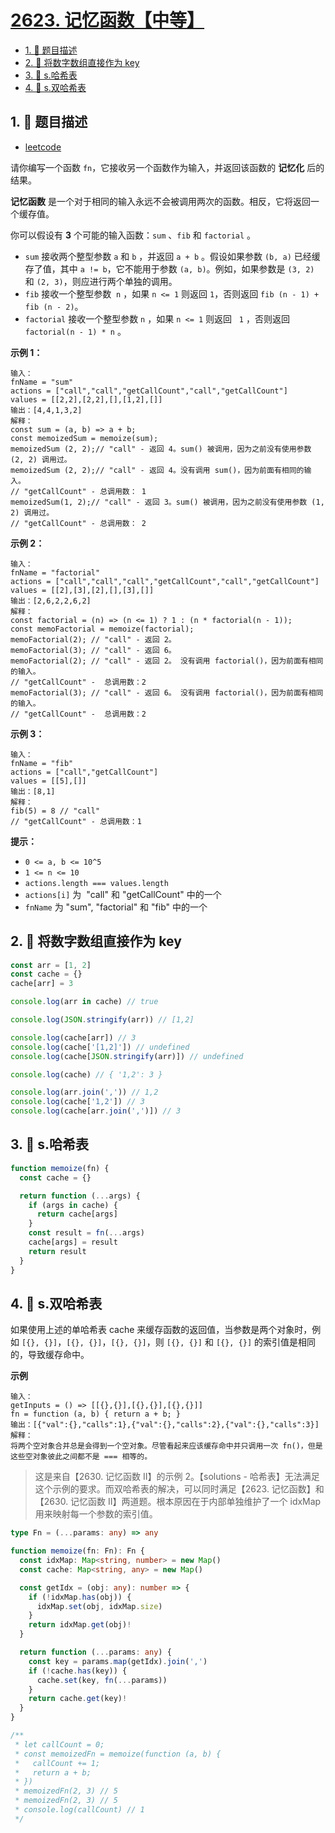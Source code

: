 # [2623. 记忆函数【中等】](https://github.com/tnotesjs/TNotes.leetcode/tree/main/notes/2623.%20%E8%AE%B0%E5%BF%86%E5%87%BD%E6%95%B0%E3%80%90%E4%B8%AD%E7%AD%89%E3%80%91)

<!-- region:toc -->

- [1. 📝 题目描述](#1--题目描述)
- [2. 📒 将数字数组直接作为 key](#2--将数字数组直接作为-key)
- [3. 🎯 s.哈希表](#3--s哈希表)
- [4. 🎯 s.双哈希表](#4--s双哈希表)

<!-- endregion:toc -->

## 1. 📝 题目描述

- [leetcode](https://leetcode.cn/problems/memoize)

请你编写一个函数 `fn`，它接收另一个函数作为输入，并返回该函数的 **记忆化** 后的结果。

**记忆函数** 是一个对于相同的输入永远不会被调用两次的函数。相反，它将返回一个缓存值。

你可以假设有 **3** 个可能的输入函数：`sum` 、`fib` 和 `factorial` 。

- `sum` 接收两个整型参数 `a` 和 `b` ，并返回 `a + b` 。假设如果参数 `(b, a)` 已经缓存了值，其中 `a != b`，它不能用于参数 `(a, b)`。例如，如果参数是 `(3, 2)` 和 `(2, 3)`，则应进行两个单独的调用。
- `fib` 接收一个整型参数  `n` ，如果 `n <= 1` 则返回 `1`，否则返回 `fib (n - 1) + fib (n - 2)`。
- `factorial` 接收一个整型参数 `n` ，如果 `n <= 1` 则返回   `1` ，否则返回 `factorial(n - 1) * n` 。

**示例 1：**

```
输入：
fnName = "sum"
actions = ["call","call","getCallCount","call","getCallCount"]
values = [[2,2],[2,2],[],[1,2],[]]
输出：[4,4,1,3,2]
解释：
const sum = (a, b) => a + b;
const memoizedSum = memoize(sum);
memoizedSum (2, 2);// "call" - 返回 4。sum() 被调用，因为之前没有使用参数 (2, 2) 调用过。
memoizedSum (2, 2);// "call" - 返回 4。没有调用 sum()，因为前面有相同的输入。
// "getCallCount" - 总调用数： 1
memoizedSum(1, 2);// "call" - 返回 3。sum() 被调用，因为之前没有使用参数 (1, 2) 调用过。
// "getCallCount" - 总调用数： 2
```

**示例 2：**

```
输入：
fnName = "factorial"
actions = ["call","call","call","getCallCount","call","getCallCount"]
values = [[2],[3],[2],[],[3],[]]
输出：[2,6,2,2,6,2]
解释：
const factorial = (n) => (n <= 1) ? 1 : (n * factorial(n - 1));
const memoFactorial = memoize(factorial);
memoFactorial(2); // "call" - 返回 2。
memoFactorial(3); // "call" - 返回 6。
memoFactorial(2); // "call" - 返回 2。 没有调用 factorial()，因为前面有相同的输入。
// "getCallCount" -  总调用数：2
memoFactorial(3); // "call" - 返回 6。 没有调用 factorial()，因为前面有相同的输入。
// "getCallCount" -  总调用数：2
```

**示例 3：**

```
输入：
fnName = "fib"
actions = ["call","getCallCount"]
values = [[5],[]]
输出：[8,1]
解释：
fib(5) = 8 // "call"
// "getCallCount" - 总调用数：1
```

**提示：**

- `0 <= a, b <= 10^5`
- `1 <= n <= 10`
- `actions.length === values.length`
- `actions[i]` 为  "call" 和 "getCallCount" 中的一个
- `fnName` 为 "sum", "factorial" 和 "fib" 中的一个

## 2. 📒 将数字数组直接作为 key

```js
const arr = [1, 2]
const cache = {}
cache[arr] = 3

console.log(arr in cache) // true

console.log(JSON.stringify(arr)) // [1,2]

console.log(cache[arr]) // 3
console.log(cache['[1,2]']) // undefined
console.log(cache[JSON.stringify(arr)]) // undefined

console.log(cache) // { '1,2': 3 }

console.log(arr.join(',')) // 1,2
console.log(cache['1,2']) // 3
console.log(cache[arr.join(',')]) // 3
```

## 3. 🎯 s.哈希表

```js
function memoize(fn) {
  const cache = {}

  return function (...args) {
    if (args in cache) {
      return cache[args]
    }
    const result = fn(...args)
    cache[args] = result
    return result
  }
}
```

## 4. 🎯 s.双哈希表

如果使用上述的单哈希表 cache 来缓存函数的返回值，当参数是两个对象时，例如 `[{}, {}]`，`[{}, {}]`，`[{}, {}]`，则 `[{}, {}]` 和 `[{}, {}]` 的索引值是相同的，导致缓存命中。

**示例**

```
输入：
getInputs = () => [[{},{}],[{},{}],[{},{}]]
fn = function (a, b) { return a + b; }
输出：[{"val":{},"calls":1},{"val":{},"calls":2},{"val":{},"calls":3}]
解释：
将两个空对象合并总是会得到一个空对象。尽管看起来应该缓存命中并只调用一次 fn()，但是这些空对象彼此之间都不是 === 相等的。
```

> 这是来自【2630. 记忆函数 II】的示例 2。【solutions - 哈希表】无法满足这个示例的要求。而双哈希表的解决，可以同时满足【2623. 记忆函数】和【2630. 记忆函数 II】两道题。根本原因在于内部单独维护了一个 idxMap 用来映射每一个参数的索引值。

```ts
type Fn = (...params: any) => any

function memoize(fn: Fn): Fn {
  const idxMap: Map<string, number> = new Map()
  const cache: Map<string, any> = new Map()

  const getIdx = (obj: any): number => {
    if (!idxMap.has(obj)) {
      idxMap.set(obj, idxMap.size)
    }
    return idxMap.get(obj)!
  }

  return function (...params: any) {
    const key = params.map(getIdx).join(',')
    if (!cache.has(key)) {
      cache.set(key, fn(...params))
    }
    return cache.get(key)!
  }
}

/**
 * let callCount = 0;
 * const memoizedFn = memoize(function (a, b) {
 *   callCount += 1;
 *   return a + b;
 * })
 * memoizedFn(2, 3) // 5
 * memoizedFn(2, 3) // 5
 * console.log(callCount) // 1
 */
```
